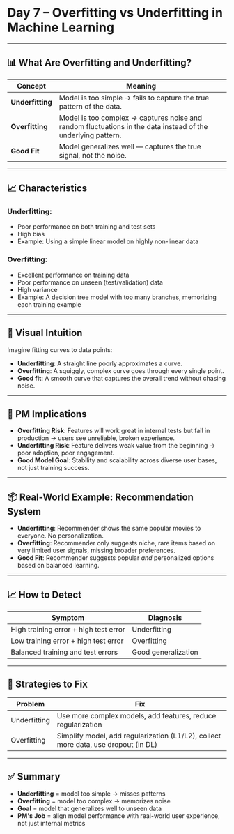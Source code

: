 # Day 7 – Overfitting vs Underfitting in Machine Learning

---

## 📊 What Are Overfitting and Underfitting?

| Concept | Meaning |
|---------|---------|
| **Underfitting** | Model is too simple → fails to capture the true pattern of the data. |
| **Overfitting** | Model is too complex → captures noise and random fluctuations in the data instead of the underlying pattern. |
| **Good Fit** | Model generalizes well — captures the true signal, not the noise.

---

## 📈 Characteristics

### Underfitting:
- Poor performance on both training and test sets
- High bias
- Example: Using a simple linear model on highly non-linear data

### Overfitting:
- Excellent performance on training data
- Poor performance on unseen (test/validation) data
- High variance
- Example: A decision tree model with too many branches, memorizing each training example

---

## 📐 Visual Intuition

Imagine fitting curves to data points:

- **Underfitting**: A straight line poorly approximates a curve.
- **Overfitting**: A squiggly, complex curve goes through every single point.
- **Good fit**: A smooth curve that captures the overall trend without chasing noise.

---

## 🧠 PM Implications

- **Overfitting Risk**: Features will work great in internal tests but fail in production → users see unreliable, broken experience.
- **Underfitting Risk**: Feature delivers weak value from the beginning → poor adoption, poor engagement.
- **Good Model Goal**: Stability and scalability across diverse user bases, not just training success.

---

## 📦 Real-World Example: Recommendation System

- **Underfitting**: Recommender shows the same popular movies to everyone. No personalization.  
- **Overfitting**: Recommender only suggests niche, rare items based on very limited user signals, missing broader preferences.  
- **Good Fit**: Recommender suggests popular *and* personalized options based on balanced learning.

---

## 📈 How to Detect

| Symptom | Diagnosis |
|---------|-----------|
| High training error + high test error | Underfitting |
| Low training error + high test error | Overfitting |
| Balanced training and test errors | Good generalization |

---

## 🧬 Strategies to Fix

| Problem | Fix |
|---------|-----|
| Underfitting | Use more complex models, add features, reduce regularization |
| Overfitting | Simplify model, add regularization (L1/L2), collect more data, use dropout (in DL) |

---

## ✅ Summary

- **Underfitting** = model too simple → misses patterns
- **Overfitting** = model too complex → memorizes noise
- **Goal** = model that generalizes well to unseen data
- **PM's Job** = align model performance with real-world user experience, not just internal metrics

